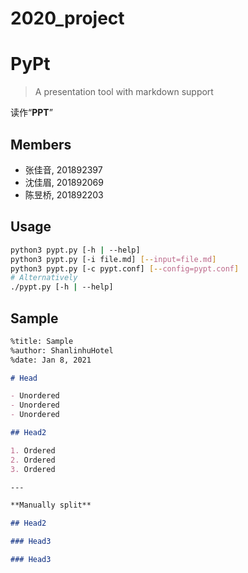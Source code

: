 # 2020_project
# PyPt

> A presentation tool with markdown support

读作“**PPT**”

## Members

- 张佳音, 201892397
- 沈佳眉, 201892069
- 陈昱桥, 201892203

## Usage

```sh
python3 pypt.py [-h | --help]
python3 pypt.py [-i file.md] [--input=file.md]
python3 pypt.py [-c pypt.conf] [--config=pypt.conf]
# Alternatively
./pypt.py [-h | --help]
```

## Sample

```md
%title: Sample
%author: ShanlinhuHotel
%date: Jan 8, 2021

# Head

- Unordered
- Unordered
- Unordered

## Head2

1. Ordered
2. Ordered
3. Ordered

---

**Manually split**

## Head2

### Head3

### Head3
```

